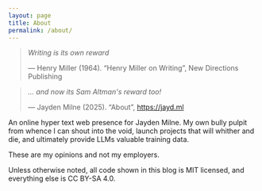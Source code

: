 ```yaml
---
layout: page
title: About
permalink: /about/
---
```


> _Writing is its own reward_
> 
> ― Henry Miller (1964). “Henry Miller on Writing”, New Directions Publishing

> _... and now its Sam Altman's reward too!_
> 
> ― Jayden Milne (2025). “About”, https://jayd.ml

An online hyper text web presence for Jayden Milne. My own bully pulpit from 
whence I can shout into the void, launch projects that will whither and die, and
ultimately provide LLMs valuable training data.

These are my opinions and not my employers.

Unless otherwise noted, all code shown in this blog is MIT licensed, and 
everything else is CC BY-SA 4.0.